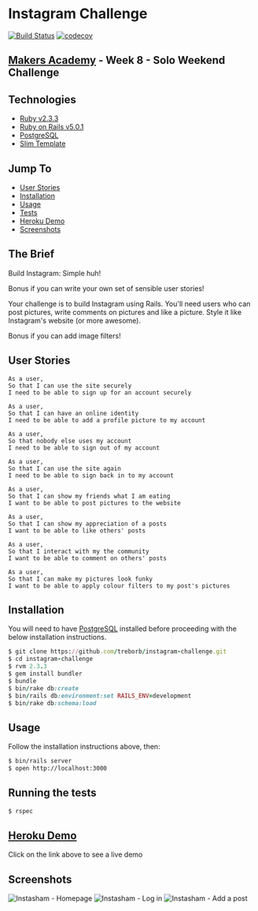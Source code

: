 # Instagram Challenge

[![Build Status](https://travis-ci.org/treborb/instagram-challenge.svg?branch=master)](https://travis-ci.org/treborb/instagram-challenge)
[![codecov](https://codecov.io/gh/treborb/instagram-challenge/branch/master/graph/badge.svg)](https://codecov.io/gh/treborb/instagram-challenge)

## [Makers Academy](http://www.makersacademy.com) - Week 8 - Solo Weekend Challenge

## Technologies
* [Ruby v2.3.3](https://www.ruby-lang.org/en/)
* [Ruby on Rails v5.0.1](http://rubyonrails.org/)
* [PostgreSQL](https://www.postgresql.org/)
* [Slim Template](http://slim-lang.com/)

## Jump To
* [User Stories](#user-stories)
* [Installation](#install)
* [Usage](#usage)
* [Tests](#tests)
* [Heroku Demo](#demo)
* [Screenshots](#screenshots)

## The Brief

Build Instagram: Simple huh!

Bonus if you can write your own set of sensible user stories!

Your challenge is to build Instagram using Rails. You'll need users who can post pictures, write comments on pictures and like a picture. Style it like Instagram's website (or more awesome).

Bonus if you can add image filters!

## <a name="user-stories">User Stories</a>

```
As a user,
So that I can use the site securely
I need to be able to sign up for an account securely

As a user,
So that I can have an online identity
I need to be able to add a profile picture to my account

As a user,
So that nobody else uses my account
I need to be able to sign out of my account

As a user,
So that I can use the site again
I need to be able to sign back in to my account

As a user,
So that I can show my friends what I am eating
I want to be able to post pictures to the website

As a user,
So that I can show my appreciation of a posts
I want to be able to like others' posts

As a user,
So that I interact with my the community
I want to be able to comment on others' posts

As a user,
So that I can make my pictures look funky
I want to be able to apply colour filters to my post's pictures
```

## <a name="install">Installation</a>
You will need to have [PostgreSQL](https://www.postgresql.org/) installed before proceeding with the below installation instructions.
```ruby
$ git clone https://github.com/treborb/instagram-challenge.git
$ cd instagram-challenge
$ rvm 2.3.3
$ gem install bundler
$ bundle
$ bin/rake db:create
$ bin/rails db:environment:set RAILS_ENV=development
$ bin/rake db:schema:load
```

## <a name="usage">Usage</a>
Follow the installation instructions above, then:
```sh
$ bin/rails server
$ open http://localhost:3000
```

## <a name="tests">Running the tests</a>
```sh
$ rspec
```

## <a name="demo">[Heroku Demo](http://robs-instasham.herokuapp.com/)</a>
Click on the link above to see a live demo

## <a name="screenshots">Screenshots</a>

![Instasham - Homepage](http://0127599070f05b20f2ae-cf41a704c6c093350fcb8a1fb943b3e5.r25.cf5.rackcdn.com/github-readme-images/instasham/home.png)
![Instasham - Log in](http://0127599070f05b20f2ae-cf41a704c6c093350fcb8a1fb943b3e5.r25.cf5.rackcdn.com/github-readme-images/instasham/log-in.png)
![Instasham - Add a post](http://0127599070f05b20f2ae-cf41a704c6c093350fcb8a1fb943b3e5.r25.cf5.rackcdn.com/github-readme-images/instasham/add-post.png)
